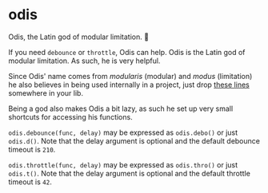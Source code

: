 # odis
Odis, the Latin god of modular limitation. :crystal_ball:

If you need `debounce` or `throttle`, Odis can help. Odis is the Latin god of modular limitation. As such, he is very helpful.

Since Odis' name comes from *modularis* (modular) and *modus* (limitation) he also believes in being used internally in a project, just drop [these lines](https://github.com/ryanpcmcquen/odis/blob/master/odis.js#L8-L43) somewhere in your lib.

Being a god also makes Odis a bit lazy, as such he set up very small shortcuts for accessing his functions.

`odis.debounce(func, delay)` may be expressed as `odis.debo()` or just `odis.d()`. Note that the delay argument is optional and the default debounce timeout is `210`.

`odis.throttle(func, delay)` may be expressed as `odis.thro()` or just `odis.t()`. Note that the delay argument is optional and the default throttle timeout is `42`.
